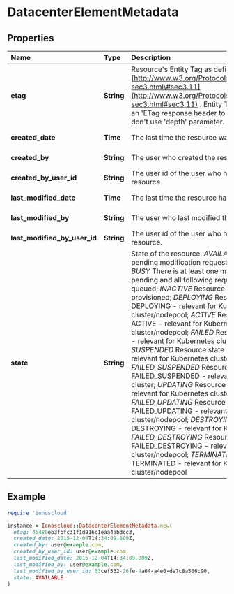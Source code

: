 # DatacenterElementMetadata

## Properties

| Name | Type | Description | Notes |
| :--- | :--- | :--- | :--- |
| **etag** | **String** | Resource's Entity Tag as defined in [http://www.w3.org/Protocols/rfc2616/rfc2616-sec3.html\#sec3.11](http://www.w3.org/Protocols/rfc2616/rfc2616-sec3.html#sec3.11) . Entity Tag is also added as an 'ETag response header to requests which don't use 'depth' parameter. | \[optional\]\[readonly\] |
| **created\_date** | **Time** | The last time the resource was created | \[optional\]\[readonly\] |
| **created\_by** | **String** | The user who created the resource. | \[optional\]\[readonly\] |
| **created\_by\_user\_id** | **String** | The user id of the user who has created the resource. | \[optional\]\[readonly\] |
| **last\_modified\_date** | **Time** | The last time the resource has been modified | \[optional\]\[readonly\] |
| **last\_modified\_by** | **String** | The user who last modified the resource. | \[optional\]\[readonly\] |
| **last\_modified\_by\_user\_id** | **String** | The user id of the user who has last modified the resource. | \[optional\]\[readonly\] |
| **state** | **String** | State of the resource. _AVAILABLE_ There are no pending modification requests for this item; _BUSY_ There is at least one modification request pending and all following requests will be queued; _INACTIVE_ Resource has been de-provisioned; _DEPLOYING_ Resource state DEPLOYING - relevant for Kubernetes cluster/nodepool; _ACTIVE_ Resource state ACTIVE - relevant for Kubernetes cluster/nodepool; _FAILED_ Resource state FAILED - relevant for Kubernetes cluster/nodepool; _SUSPENDED_ Resource state SUSPENDED - relevant for Kubernetes cluster/nodepool; _FAILED\_SUSPENDED_ Resource state FAILED\_SUSPENDED - relevant for Kubernetes cluster; _UPDATING_ Resource state UPDATING - relevant for Kubernetes cluster/nodepool; _FAILED\_UPDATING_ Resource state FAILED\_UPDATING - relevant for Kubernetes cluster/nodepool; _DESTROYING_ Resource state DESTROYING - relevant for Kubernetes cluster; _FAILED\_DESTROYING_ Resource state FAILED\_DESTROYING - relevant for Kubernetes cluster/nodepool; _TERMINATED_ Resource state TERMINATED - relevant for Kubernetes cluster/nodepool | \[optional\]\[readonly\] |

## Example

```ruby
require 'ionoscloud'

instance = Ionoscloud::DatacenterElementMetadata.new(
  etag: 45480eb3fbfc31f1d916c1eaa4abdcc3,
  created_date: 2015-12-04T14:34:09.809Z,
  created_by: user@example.com,
  created_by_user_id: user@example.com,
  last_modified_date: 2015-12-04T14:34:09.809Z,
  last_modified_by: user@example.com,
  last_modified_by_user_id: 63cef532-26fe-4a64-a4e0-de7c8a506c90,
  state: AVAILABLE
)
```

